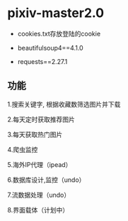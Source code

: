 # pixiv-master2.0

* cookies.txt存放登陆的cookie

* beautifulsoup4==4.1.0

* requests==2.27.1

## 功能

1.搜索关键字, 根据收藏数筛选图片并下载

2.每天定时获取推荐图片

3.每天获取热门图片

4.爬虫监控

5.海外IP代理（ipead）

6.数据库设计,监控（undo）

7.流数据处理（undo）

8.界面载体（计划中）
